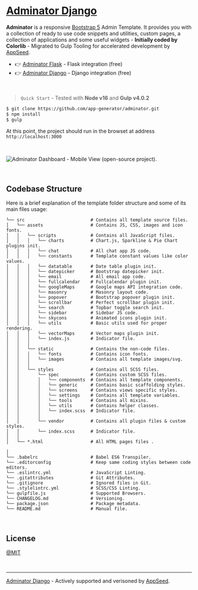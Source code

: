 # [Adminator Django](https://adminator.appseed-srv1.com/)

**Adminator** is a responsive [Bootstrap 5](https://www.admin-dashboards.com/bootstrap-5-templates/) Admin Template. It provides you with a collection of ready to use code snippets and utilities, custom pages, a collection of applications and some useful widgets - **Initially coded by Colorlib** - Migrated to Gulp Tooling for accelerated development by [AppSeed](https://appseed.us/). 

- 👉 [Adminator Flask](https://appseed.us/product/adminator/flask/) - Flask integration (free)
- 👉 [Adminator Django](https://appseed.us/product/adminator/django/) - Django integration (free)

<br />

> `Quick Start` - Tested with **Node v16** and **Gulp v4.0.2**

```bash
$ git clone https://github.com/app-generator/adminator.git
$ npm install
$ gulp 
```

At this point, the project should run in the browset at address `http://localhost:3000`

<br />  

![Adminator Dashboard - Mobile View (open-source project).](https://user-images.githubusercontent.com/51070104/183240282-6e63bea1-d049-4fab-8701-b63f607613bd.png)

<br />  

## Codebase Structure
Here is a brief explanation of the template folder structure and some of its main files usage:

```
└── src                         # Contains all template source files.
│   └── assets                  # Contains JS, CSS, images and icon fonts.
│   │   └── scripts             # Contains all JavaScript files.
│   │   │   └── charts          # Chart.js, Sparkline & Pie Chart plugins init.
│   │   │   └── chat            # All chat app JS code.
│   │   │   └── constants       # Template constant values like color values.
│   │   │   └── datatable       # Date table plugin init.
│   │   │   └── datepicker      # Bootstrap datepicker init.
│   │   │   └── email           # All email app code.
│   │   │   └── fullcalendar    # Fullcalendar plugin init.
│   │   │   └── googleMaps      # Google maps API integration code.
│   │   │   └── masonry         # Masonry layout code.
│   │   │   └── popover         # Bootstrap popover plugin init.
│   │   │   └── scrollbar       # Perfect scrollbar plugin init.
│   │   │   └── search          # Topbar toggle search init.
│   │   │   └── sidebar         # Sidebar JS code.
│   │   │   └── skycons         # Animated icons plugin init.
│   │   │   └── utils           # Basic utils used for proper rendering.
│   │   │   └── vectorMaps      # Vector maps plugin init.
│   │   │   └── index.js        # Indicator file.
│   │   │
│   │   └── static              # Contains the non-code files.
│   │   │   └── fonts           # Contains icon fonts.
│   │   │   └── images          # Contains all template images/svg.
│   │   │
│   │   └── styles              # Contains all SCSS files.
│   │       └── spec            # Contains custom SCSS files.
│   │       │   └── components  # Contains all template components.
│   │       │   └── generic     # Contains basic scaffolding styles.
│   │       │   └── screens     # Contains views specific styles.
│   │       │   └── settings    # Contains all template variables.
│   │       │   └── tools       # Contains all mixins.
│   │       │   └── utils       # Contains helper classes.
│   │       │   └── index.scss  # Indicator file.
│   │       │
│   │       └── vendor          # Contains all plugin files & custom styles.
│   │       └── index.scss      # Indicator file.
│   │
│   └── *.html                  # All HTML pages files .

│
└── .babelrc                    # Babel ES6 Transpiler.
└── .editorconfig               # Keep same coding styles between code editors.
└── .eslintrc.yml               # JavaScript Linting.
└── .gitattributes              # Git Attributes.
└── .gitignore                  # Ignored files in Git.
└── .stylelintrc.yml            # SCSS/CSS Linting.
└── gulpfile.js                 # Supported Browsers.
└── CHANGELOG.md                # Versioning.
└── package.json                # Package metadata.
└── README.md                   # Manual file.
```

<br />

## License

[@MIT](./LICENSE.md)

<br />

---
[Adminator Django](https://adminator.appseed-srv1.com/) - Actively supported and verisoned by [AppSeed](https://appseed.us/). 
